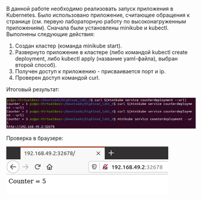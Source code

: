 В данной работе необходимо реализовать запуск приложения в Kubernetes. Было использовано приложение, считающее обращения к странице (см. первую лабораторную работу по высоконагруженным приложениям).
Сначала были установлены minikube и kubectl. Выполнены следующие действия:
1) Создан кластер (команда minikube start).
2) Развернуто приложение в кластере (либо командой kubectl create deployment, либо kubectl apply (название yaml-файла), выбран второй способ).
3) Получен доступ к приложению - присваивается порт и ip.
4) Проверен доступ командой curl.

Итоговый результат:

![alt_text](Screenshot%20(34).png)

Проверка в браузере:

![alt_text](Screenshot%20(32).png)
